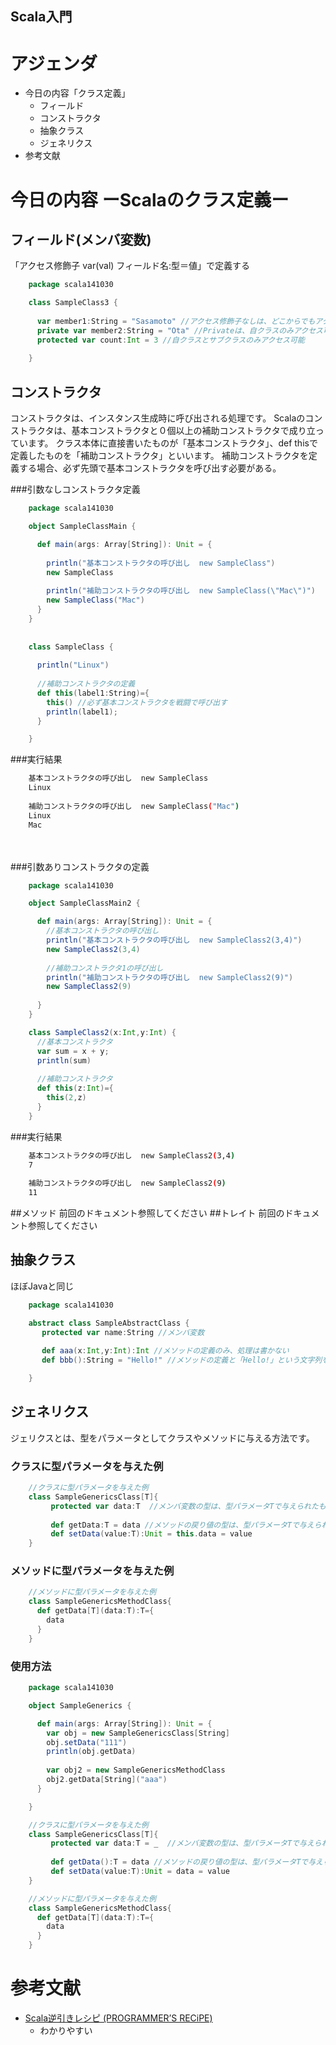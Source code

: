 Scala入門
---

# アジェンダ
* 今日の内容「クラス定義」
	- フィールド
	- コンストラクタ
	- 抽象クラス
	- ジェネリクス
* 参考文献


# 今日の内容 ーScalaのクラス定義ー
## フィールド(メンバ変数)
「アクセス修飾子 var(val) フィールド名:型＝値」で定義する
```scala
	package scala141030

	class SampleClass3 {
	  
	  var member1:String = "Sasamoto" //アクセス修飾子なしは、どこからでもアクセス可能
	  private var member2:String = "Ota" //Privateは、自クラスのみアクセス可能
	  protected var count:Int = 3 //自クラスとサブクラスのみアクセス可能
	    
	}
```

## コンストラクタ
コンストラクタは、インスタンス生成時に呼び出される処理です。
Scalaのコンストラクタは、基本コンストラクタと０個以上の補助コンストラクタで成り立っています。
クラス本体に直接書いたものが「基本コンストラクタ」、def thisで定義したものを「補助コンストラクタ」といいます。
補助コンストラクタを定義する場合、必ず先頭で基本コンストラクタを呼び出す必要がある。

###引数なしコンストラクタ定義
```scala
	package scala141030

	object SampleClassMain {

	  def main(args: Array[String]): Unit = {
	  
	    println("基本コンストラクタの呼び出し  new SampleClass")
	    new SampleClass
	    
	    println("補助コンストラクタの呼び出し  new SampleClass(\"Mac\")")
	    new SampleClass("Mac")
	  }
	}
	
	
	class SampleClass {
	
	  println("Linux")
	  
	  //補助コンストラクタの定義
	  def this(label1:String)={
	    this() //必ず基本コンストラクタを戦闘で呼び出す
	    println(label1);
	  }

	}
```
###実行結果
```sh
	基本コンストラクタの呼び出し  new SampleClass
	Linux
	
	補助コンストラクタの呼び出し  new SampleClass("Mac")
	Linux
	Mac
```
 
       
　　  

###引数ありコンストラクタの定義
```scala
	package scala141030

	object SampleClassMain2 {

	  def main(args: Array[String]): Unit = {
	    //基本コンストラクタの呼び出し
	    println("基本コンストラクタの呼び出し  new SampleClass2(3,4)")
	    new SampleClass2(3,4)
	    
	    //補助コンストラクタ1の呼び出し
	    println("補助コンストラクタの呼び出し  new SampleClass2(9)")
	    new SampleClass2(9)
	    
	  }
	}

	class SampleClass2(x:Int,y:Int) {
	  //基本コンストラクタ
	  var sum = x + y;
	  println(sum)
	  
	  //補助コンストラクタ
	  def this(z:Int)={
	    this(2,z)
	  }
	}
```

###実行結果
```sh
	基本コンストラクタの呼び出し  new SampleClass2(3,4)
	7
	
	補助コンストラクタの呼び出し  new SampleClass2(9)
	11
```

##メソッド
前回のドキュメント参照してください
##トレイト
前回のドキュメント参照してください
## 抽象クラス
ほぼJavaと同じ
```scala
	package scala141030

	abstract class SampleAbstractClass {
	   protected var name:String //メンバ変数
	   
	   def aaa(x:Int,y:Int):Int //メソッドの定義のみ、処理は書かない
	   def bbb():String = "Hello!" //メソッドの定義と「Hello!」という文字列を返すメソッド

	}
```
## ジェネリクス
ジェリクスとは、型をパラメータとしてクラスやメソッドに与える方法です。

### クラスに型パラメータを与えた例
```scala
	//クラスに型パラメータを与えた例
	class SampleGenericsClass[T]{
	     protected var data:T  //メンバ変数の型は、型パラメータTで与えられたもの
	     
	     def getData:T = data //メソッドの戻り値の型は、型パラメータTで与えられたもの
	     def setData(value:T):Unit = this.data = value
	}
```
###  メソッドに型パラメータを与えた例
```scala
	//メソッドに型パラメータを与えた例
	class SampleGenericsMethodClass{
	  def getData[T](data:T):T={
	    data
	  }
	}
```
### 使用方法
```scala
	package scala141030

	object SampleGenerics {

	  def main(args: Array[String]): Unit = {
	    var obj = new SampleGenericsClass[String]
	    obj.setData("111")
	    println(obj.getData)
	    
	    var obj2 = new SampleGenericsMethodClass
	    obj2.getData[String]("aaa")
	  }

	}

	//クラスに型パラメータを与えた例
	class SampleGenericsClass[T]{
	     protected var data:T = _  //メンバ変数の型は、型パラメータTで与えられたもの
	     
	     def getData():T = data //メソッドの戻り値の型は、型パラメータTで与えられたもの
	     def setData(value:T):Unit = data = value 
	}

	//メソッドに型パラメータを与えた例
	class SampleGenericsMethodClass{
	  def getData[T](data:T):T={
	    data
	  }
	}
```

# 参考文献
* [Scala逆引きレシピ (PROGRAMMER’S RECiPE)](http://www.amazon.co.jp/Scala%E9%80%86%E5%BC%95%E3%81%8D%E3%83%AC%E3%82%B7%E3%83%94-PROGRAMMER%E2%80%99S-RECiPE-%E7%AB%B9%E6%B7%BB-%E7%9B%B4%E6%A8%B9/dp/4798125415/ref=sr_1_3?ie=UTF8&qid=1413305756&sr=8-3&keywords=scala)
	- わかりやすい	

